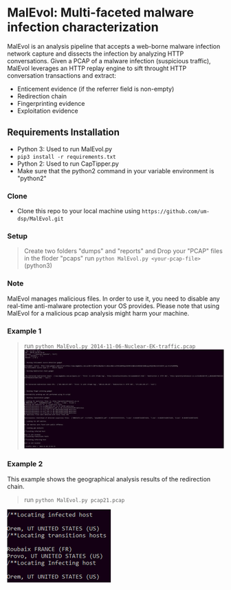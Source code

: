 

# MalEvol: Multi-faceted malware infection characterization
MalEvol is an analysis pipeline that accepts a web-borne malware infection network capture and dissects the infection by analyzing HTTP conversations.
Given a PCAP of a malware infection (suspicious traffic), MalEvol leverages an HTTP replay engine to sift throught HTTP conversation transactions and extract:

- Enticement evidence (if the referrer field is non-empty)
- Redirection chain
- Fingerprinting evidence
- Exploitation evidence



## Requirements Installation

- Python 3: Used to run MalEvol.py
- `pip3 install -r requirements.txt`
- Python 2: Used to run CapTipper.py
- Make sure that the python2 command in your variable environment is "python2"


### Clone

- Clone this repo to your local machine using `https://github.com/um-dsp/MalEvol.git`

### Setup

> Create two folders "dumps" and "reports" and
> Drop your "PCAP" files in the floder "pcaps"
> run `python MalEvol.py <your-pcap-file>`  (python3)

### Note
MalEvol manages malicious files. In order to use it, you need to disable any real-time anti-malware protection your OS provides.
Please note that using MalEvol for a malicious pcap analysis might harm your machine.

### Example 1
> run `python MalEvol.py 2014-11-06-Nuclear-EK-traffic.pcap`
![picture1](https://github.com/um-dsp/MalEvol/blob/master/example.PNG)

### Example 2
This example shows the geographical analysis results of the redirection chain.
> run `python MalEvol.py pcap21.pcap`

![picture2](https://github.com/um-dsp/MalEvol/blob/master/gro.PNG)

